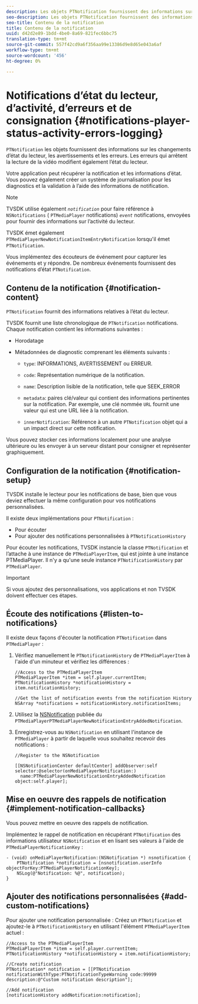 ```yaml
---
description: Les objets PTNotification fournissent des informations sur les changements d'état du lecteur, les avertissements et les erreurs. Les erreurs qui arrêtent la lecture de la vidéo modifient également l’état du lecteur.
seo-description: Les objets PTNotification fournissent des informations sur les changements d'état du lecteur, les avertissements et les erreurs. Les erreurs qui arrêtent la lecture de la vidéo modifient également l’état du lecteur.
seo-title: Contenu de la notification
title: Contenu de la notification
uuid: d42d2e89-1bdd-4be0-8a69-821fec6bbc75
translation-type: tm+mt
source-git-commit: 557f42cd9a6f356aa99e13386d9e8d65e043a6af
workflow-type: tm+mt
source-wordcount: '456'
ht-degree: 0%

---
```



# Notifications d’état du lecteur, d’activité, d’erreurs et de consignation {#notifications-player-status-activity-errors-logging}

`PTNotification` les objets fournissent des informations sur les changements d’état du lecteur, les avertissements et les erreurs. Les erreurs qui arrêtent la lecture de la vidéo modifient également l’état du lecteur.

Votre application peut récupérer la notification et les informations d’état. Vous pouvez également créer un système de journalisation pour les diagnostics et la validation à l’aide des informations de notification.

>[!NOTE]
>
>TVSDK utilise également *`notification`* pour faire référence à `NSNotifications` ( `PTMediaPlayer` notifications) *`event`* notifications, envoyées pour fournir des informations sur l’activité du lecteur.

TVSDK émet également `PTMediaPlayerNewNotificationItemEntryNotification` lorsqu&#39;il émet `PTNotification`.

Vous implémentez des écouteurs de événement pour capturer les événements et y répondre. De nombreux événements fournissent des notifications d’état `PTNotification`.

## Contenu de la notification {#notification-content}

`PTNotification` fournit des informations relatives à l’état du lecteur.

TVSDK fournit une liste chronologique de `PTNotification` notifications. Chaque notification contient les informations suivantes :

* Horodatage
* Métadonnées de diagnostic comprenant les éléments suivants :

   * `type`: INFORMATIONS, AVERTISSEMENT ou ERREUR.
   * `code`: Représentation numérique de la notification.
   * `name`: Description lisible de la notification, telle que SEEK_ERROR
   * `metadata`: paires clé/valeur qui contient des informations pertinentes sur la notification. Par exemple, une clé nommée `URL` fournit une valeur qui est une URL liée à la notification.

   * `innerNotification`: Référence à un autre  `PTNotification` objet qui a un impact direct sur cette notification.

Vous pouvez stocker ces informations localement pour une analyse ultérieure ou les envoyer à un serveur distant pour consigner et représenter graphiquement.

## Configuration de la notification {#notification-setup}

TVSDK installe le lecteur pour les notifications de base, bien que vous deviez effectuer la même configuration pour vos notifications personnalisées.

Il existe deux implémentations pour `PTNotification` :

* Pour écouter
* Pour ajouter des notifications personnalisées à `PTNotificationHistory`

Pour écouter les notifications, TVSDK instancie la classe `PTNotification` et l’attache à une instance de `PTMediaPlayerItem`, qui est jointe à une instance PTMediaPlayer. Il n&#39;y a qu&#39;une seule instance `PTNotificationHistory` par `PTMediaPlayer`.

>[!IMPORTANT]
>
>Si vous ajoutez des personnalisations, vos applications et non TVSDK doivent effectuer ces étapes.

## Écoute des notifications {#listen-to-notifications}

Il existe deux façons d&#39;écouter la notification `PTNotification` dans `PTMediaPlayer` :

1. Vérifiez manuellement le `PTNotificationHistory` de `PTMediaPlayerItem` à l&#39;aide d&#39;un minuteur et vérifiez les différences :

   ```
   //Access to the PTMediaPlayerItem  
   PTMediaPlayerItem *item = self.player.currentItem; 
   PTNotificationHistory *notificationHistory = item.notificationHistory; 
   
   //Get the list of notification events from the notification History  
   NSArray *notifications = notificationHistory.notificationItems;
   ```

1. Utilisez la [NSNotification](https://developer.apple.com/library/mac/%23documentation/Cocoa/Reference/Foundation/Classes/NSNotification_Class/Reference/Reference.html) publiée du `PTMediaPlayerPTMediaPlayerNewNotificationEntryAddedNotification`.
1. Enregistrez-vous au `NSNotification` en utilisant l&#39;instance de `PTMediaPlayer` à partir de laquelle vous souhaitez recevoir des notifications :

   ```
   //Register to the NSNotification 
   
   [[NSNotificationCenter defaultCenter] addObserver:self selector:@selector(onMediaPlayerNotification:)  
     name:PTMediaPlayerNewNotificationEntryAddedNotification object:self.player];
   ```

## Mise en oeuvre des rappels de notification {#implement-notification-callbacks}

Vous pouvez mettre en oeuvre des rappels de notification.

Implémentez le rappel de notification en récupérant `PTNotification` des informations utilisateur `NSNotification` et en lisant ses valeurs à l&#39;aide de `PTMediaPlayerNotificationKey` :

```
- (void) onMediaPlayerNotification:(NSNotification *) nsnotification { 
    PTNotification *notification = [nsnotification.userInfo objectForKey:PTMediaPlayerNotificationKey]; 
    NSLog(@"Notification: %@", notification); 
}
```

## Ajouter des notifications personnalisées {#add-custom-notifications}

Pour ajouter une notification personnalisée :
Créez un `PTNotification` et ajoutez-le à `PTNotificationHistory` en utilisant l&#39;élément `PTMediaPlayerItem` actuel :

```
//Access to the PTMediaPlayerItem  
PTMediaPlayerItem *item = self.player.currentItem; 
PTNotificationHistory *notificationHistory = item.notificationHistory; 
 
//Create notification 
PTNotification* notification = [[PTNotification notificationWithType:PTNotificationTypeWarning code:99999 description:@"Custom notification description"]; 
 
//Add notification 
[notificationHistory addNotification:notification];
```
